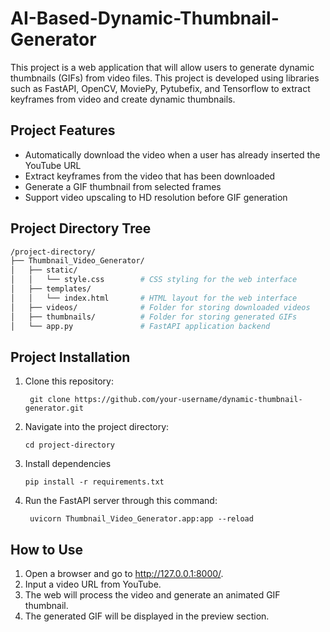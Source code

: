 # AI-Based-Dynamic-Thumbnail-Generator

This project is a web application that will allow users to generate dynamic thumbnails (GIFs) from video files. This project is developed using libraries such as FastAPI, OpenCV, MoviePy, Pytubefix, and Tensorflow to extract keyframes from video and create dynamic thumbnails. 

## Project Features
- Automatically download the video when a user has already inserted the YouTube URL
- Extract keyframes from the video that has been downloaded
- Generate a GIF thumbnail from selected frames
- Support video upscaling to HD resolution before GIF generation

## Project Directory Tree

```bash
/project-directory/
├── Thumbnail_Video_Generator/
│   ├── static/
│   │   └── style.css        # CSS styling for the web interface
│   ├── templates/
│   │   └── index.html       # HTML layout for the web interface
│   ├── videos/              # Folder for storing downloaded videos
│   ├── thumbnails/          # Folder for storing generated GIFs
│   └── app.py               # FastAPI application backend
```
## Project Installation

1. Clone this repository:
   
	    git clone https://github.com/your-username/dynamic-thumbnail-generator.git

 2. Navigate into the project directory:
    
        cd project-directory

3. Install dependencies

       pip install -r requirements.txt

4. Run the FastAPI server through this command:
   
	    uvicorn Thumbnail_Video_Generator.app:app --reload

## How to Use

1. Open a browser and go to http://127.0.0.1:8000/.
2. Input a video URL from YouTube.
3. The web will process the video and generate an animated GIF thumbnail.
4. The generated GIF will be displayed in the preview section.

